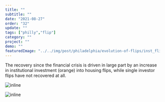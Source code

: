 ```yaml
---
title: "" 
subtitle: ""
date: "2021-08-27"
order: "32"
update: ""
tags: ["philly","flip"]
category: ""
project: ""
demo: ""
featuredImage: "../../img/post/philadelphia/evolution-of-flips/inst_flips_single_flips_barchart.png"
---
```


The recovery since the financial crisis is driven in large part by an increase in institutional investment (orange) into housing flips, while single investor flips have not recovered at all.  

![inline]("/../../img/post/philadelphia/evolution-of-flips/inst_flips_single_flips_barchart.png")

![inline]("/../../img/post/philadelphia/evolution-of-flips/inst_flips_single_flips_legend.png")
